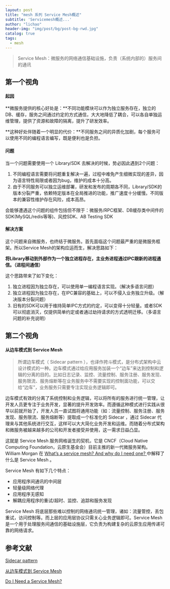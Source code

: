 ```yaml
---
layout: post
title: "mesh 系列 Service Mesh概述"
subtitle: 'Servicemesh概述...'
author: "lichao"
header-img: "img/post/bg/post-bg-rwd.jpg"
catalog: true
tags:
  - mesh 
---
```


> Service Mesh：微服务的网络通信基础设施，负责（系统内部的）服务间的通讯

## 第一个视角
#### 起因
**微服务提供的核心好处是：**不同功能模块可以作为独立服务存在，独立的DB、缓存，服务之间通过约定的方式通信，大大地降低了耦合，可以各自单独运维管理，提供了资源和故障的隔离，提升了研发效率。

**这种好处伴随着一个明显的代价：**不同服务之间的异质化加剧，每个服务可以使用不同的编程语言编写，既是便利也是负担。

#### 问题
当一个问题需要使用一个 Library/SDK 去解决的时候，势必因此遇到2个问题：
1. 不同编程语言需要将问题重复解决一遍，过程中难免产生细微实现的差异，因为语言特性局限或者因为bug，维护的成本十分高。
2. 由于不同服务可以独立运维部署，研发和发布的周期各不同，Library/SDK的版本分裂严重，依赖特定版本在全局推进的功能，推广速度十分缓慢。不同版本的兼容性维护存在风险，成本高昂。

会能够遭遇这个问题的组件包括但不限于：微服务/RPC框架、DB缓存类中间件的SDK(MySQL/redis等等)、风控SDK、AB Testing SDK
#### 解决方案

这个问题来自微服务，也终结于微服务。首先面临这个问题最严重的是微服务框架。所以Service Mesh的架构应运而生，解决思路如下：

**将Library移动到外部作为一个独立进程存在，主业务进程通过IPC跟新的进程通信。（进程间通信）**

这个思路带来了如下变化：
1. 独立进程因为独立存在，可以使用单一编程语言实现。（解决多语言问题）
2. 独立进程因为独立存在，在IPC兼容的基础上，可以不侵入业务独立升级。（解决版本分裂问题）
3. 旧有的SDK可以用于维持简单IPC方式的约定，可以变得十分轻量。或者SDK可以彻底消灭，仅提供简单约定或者通过劫持请求的方式透明迁移。（多语言问题的补充说明）

## 第二个视角
#### 从边车模式到 Service Mesh

> 所谓边车模式（ Sidecar pattern ），也译作挎斗模式，是分布式架构中云设计模式的一种。边车模式通过给应用服务加装一个“边车”来达到控制和逻辑的分离的目的。比如日志记录、监控、流量控制、服务注册、服务发现、服务限流、服务熔断等在业务服务中不需要实现的控制面功能，可以交给“边车”，业务服务只需要专注实现业务逻辑即可。

边车模式有效的分离了系统控制和业务逻辑，可以将所有的服务进行统一管理，让开发人员更专注于业务开发，显著的提升开发效率。而遵循这种模式进行实践从很早以前就开始了，开发人员一直试图将通用功能（如：流量控制、服务注册、服务发现、服务限流、服务熔断等）提取成一个标准化的 Sidecar ，通过 Sidecar 代理来与其他系统进行交互，这样可以大大简化业务开发和运维。而随着分布式架构和微服务被越来越多的公司和开发者接受并使用，这一需求日益凸显。

这就是 Service Mesh 服务网格诞生的契机，它是 CNCF（Cloud Native Computing Foundation，云原生基金会）目前主推的新一代微服务架构。 William Morgan 在 [What’s a service mesh? And why do I need one? ](https://buoyant.io/2017/04/25/whats-a-service-mesh-and-why-do-i-need-one/)中解释了什么是 Service Mesh 。

Service Mesh 有如下几个特点：
- 应用程序间通讯的中间层
- 轻量级网络代理
- 应用程序无感知
- 解耦应用程序的重试/超时、监控、追踪和服务发现

Service Mesh 将底层那些难以控制的网络通讯统一管理，诸如：流量管控，丢包重试，访问控制等。而上层的应用层协议只需关心业务逻辑即可。Service Mesh 是一个用于处理服务间通信的基础设施层，它负责为构建复杂的云原生应用传递可靠的网络请求。

## 参考文献

[Sidecar pattern](https://docs.microsoft.com/en-us/azure/architecture/patterns/sidecar)

[从边车模式到 Service Mesh](https://www.servicemesher.com/blog/from-sidecar-to-servicemesh/)

[Do I Need a Service Mesh? ](https://www.nginx.com/blog/do-i-need-a-service-mesh/)